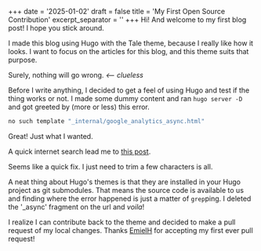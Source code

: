 +++
date = '2025-01-02'
draft = false
title = 'My First Open Source Contribution'
excerpt_separator = '<!--more-->'
+++
Hi! And welcome to my first blog post! I hope you stick around.

I made this blog using Hugo with the Tale theme, because I really like how it looks. I want to focus on the articles for this blog, and this theme suits that purpose.

Surely, nothing will go wrong. _<-- clueless_<!--more-->

Before I write anything, I decided to get a feel of using Hugo and test if the thing works or not. I made some dummy content and ran `hugo server -D` and got greeted by (more or less) this error.

```bash
no such template "_internal/google_analytics_async.html"
```

Great! Just what I wanted.

A quick internet search lead me to [this post](https://discourse.gohugo.io/t/build-error-on-v0-125-2-calling-internal-template-internal-google-analytics-async-html/49410). 

Seems like a quick fix. I just need to trim a few characters is all.

A neat thing about Hugo's themes is that they are installed in your Hugo project as git submodules. That means the source code is available to us and finding where the error happened is just a matter of `grep`ping. I deleted the '_async' fragment on the url and _voila_!

I realize I can contribute back to the theme and decided to make a pull request of my local changes. Thanks [EmielH](https://github.com/EmielH) for accepting my first ever pull request!

